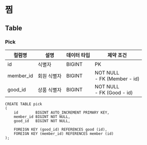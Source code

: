 # 찜

## Table
### Pick

| 컬럼명       | 설명     | 데이터 타입 | 제약 조건                           |
|-----------|--------|--------|---------------------------------|
| id        | 식별자    | BIGINT | PK                              |
| member_id | 회원 식별자 | BIGINT | NOT NULL<br/>- FK (Member - id) |
| good_id   | 상품 식별자 | BIGINT | NOT NULL<br/>- FK (Good - id)   |

```mysql
CREATE TABLE pick
(
    id        BIGINT AUTO_INCREMENT PRIMARY KEY,
    member_id BIGINT NOT NULL,
    good_id   BIGINT NOT NULL,

    FOREIGN KEY (good_id) REFERENCES good (id),
    FOREIGN KEY (member_id) REFERENCES member (id)
);
```